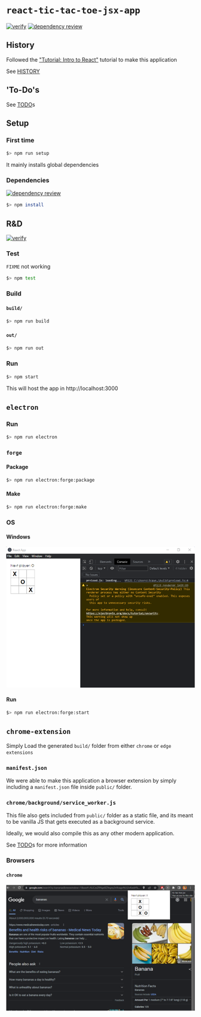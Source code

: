 # `react-tic-tac-toe-jsx-app`

[![verify](https://github.com/percebus/react-tic-tac-toe-jsx-app/actions/workflows/verify.yml/badge.svg)](https://github.com/percebus/react-tic-tac-toe-jsx-app/actions/workflows/verify.yml) [![dependency review](https://github.com/percebus/react-tic-tac-toe-jsx-app/actions/workflows/dependency-review.yml/badge.svg)](https://github.com/percebus/react-tic-tac-toe-jsx-app/actions/workflows/dependency-review.yml)


## History

Followed the ["Tutorial: Intro to React"](https://reactjs.org/tutorial/tutorial.html) tutorial to make this application

See [HISTORY](./HISTORY.md)

## 'To-Do's

See [TODO](./TODO.md)s

## Setup

### First time

```bash
$> npm run setup
```

It mainly installs global dependencies

### Dependencies

[![dependency review](https://github.com/percebus/react-tic-tac-toe-jsx-app/actions/workflows/dependency-review.yml/badge.svg)](https://github.com/percebus/react-tic-tac-toe-jsx-app/actions/workflows/dependency-review.yml)


```bash
$> npm install
```

## R&D

[![verify](https://github.com/percebus/react-tic-tac-toe-jsx-app/actions/workflows/verify.yml/badge.svg)](https://github.com/percebus/react-tic-tac-toe-jsx-app/actions/workflows/verify.yml)

### Test

`FIXME` not working

```bash
$> npm test
```

### Build

#### `build/`

```bash
$> npm run build
```

#### `out/`

```bash
$> npm run out
```

### Run

```bash
$> npm start
```

This will host the app in http://localhost:3000

## `electron`

### Run

```bash
$> npm run electron
```

### `forge`

#### Package

```bash
$> npm run electron:forge:package
```

#### Make

```bash
$> npm run electron:forge:make
```

### OS

#### Windows

![`win32`](./README/electron/win32.png)


#### Run

```bash
$> npm run electron:forge:start
```

## `chrome-extension`

Simply Load the generated `build/` folder from either `chrome` or `edge` `extensions`

### `manifest.json`

We were able to make this application a browser extension by simply including a `manifest.json` file inside `public/` folder.

### `chrome/background/service_worker.js`

This file also gets included from `public/` folder as a static file, and its meant to be vanilla JS that gets executed as a background service.

Ideally, we would also compile this as any other modern application.

See [TODO](./TODO.md)s for more information

### Browsers

#### `chrome`

![chrome-extension](./README/chrome/popup.png)
